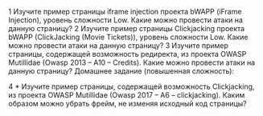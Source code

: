 1 Изучите пример страницы iframe injection проекта bWAPP (iFrame Injection), уровень сложности Low. Какие можно провести атаки на данную страницу?
2 Изучите пример страницы Clickjacking проекта bWAPP (ClickJacking (Movie Tickets)), уровень сложности Low. Какие можно провести атаки на данную страницу?
3 Изучите пример страницы, содержащей возможность редиректа, из проекта OWASP Mutillidae (Owasp 2013 – A10 – Credits). Какие можно провести атаки на данную страницу?
Домашнее задание (повышенная сложность):

4 * Изучите пример страницы, содержащей возможность Clickjacking, из проекта OWASP Mutillidae (Owasp 2017 – A6 – clickjacking). Каким образом можно убрать фрейм, не изменяя исходный код страницы?